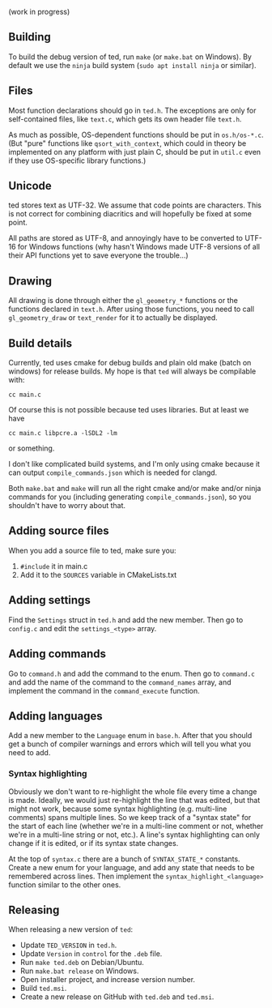 (work in progress)

## Building

To build the debug version of ted, run `make` (or `make.bat` on Windows).
By default we use the `ninja` build system (`sudo apt install ninja` or similar).

## Files

Most function declarations should go in `ted.h`.
The exceptions are only for self-contained files, like `text.c`,
which gets its own header file `text.h`.

As much as possible, OS-dependent functions should be put in `os.h/os-*.c`.
(But "pure" functions like `qsort_with_context`, which could
in theory be implemented on any platform with just plain C, should be put
in `util.c` even if they use OS-specific library functions.)

## Unicode

ted stores text as UTF-32. We assume that code points are characters.
This is not correct for combining diacritics and will hopefully be fixed at some point.

All paths are stored as UTF-8, and annoyingly have to be converted to UTF-16 for Windows
functions (why hasn't Windows made UTF-8 versions of all their API functions yet to save
everyone the trouble...)

## Drawing

All drawing is done through either the `gl_geometry_*` functions or
the functions declared in `text.h`.
After using those functions, you need to call `gl_geometry_draw`
or `text_render` for it to actually be displayed.

## Build details

Currently, ted uses cmake for debug builds and plain old make (batch on windows) for
release builds. My hope is that `ted` will always be compilable with:
```
cc main.c
```
Of course this is not possible because ted uses libraries. But at least we have
```
cc main.c libpcre.a -lSDL2 -lm
```
or something.


I don't like complicated build systems, and I'm only using cmake because it can
output `compile_commands.json` which is needed for clangd.

Both `make.bat` and `make` will run all the right cmake and/or make and/or ninja commands
for you (including generating `compile_commands.json`),
so you shouldn't have to worry about that.

## Adding source files

When you add a source file to ted, make sure you:

1. `#include` it in main.c
2. Add it to the `SOURCES` variable in CMakeLists.txt

## Adding settings

Find the `Settings` struct in `ted.h` and add the new member.
Then go to `config.c` and edit the `settings_<type>` array.

## Adding commands

Go to `command.h` and add the command to the enum. Then
go to `command.c` and add the name of the command to the
`command_names` array,
and implement the command in the `command_execute` function.

## Adding languages

Add a new member to the `Language` enum in `base.h`.
After that you should get a bunch of compiler warnings and errors
which will tell you what you need to add.

### Syntax highlighting

Obviously we don't want to re-highlight the whole file every time a change is made.
Ideally, we would just re-highlight the line that was edited, but that might
not work, because some syntax highlighting (e.g. multi-line comments) spans multiple lines.
So we keep track of a "syntax state" for the start of each line (whether we're in a multi-line comment or not,
whether we're in a multi-line string or not, etc.). A line's syntax highlighting can only change
if it is edited, or if its syntax state changes.

At the top of `syntax.c` there are a bunch of `SYNTAX_STATE_*` constants.
Create a new enum for your language, and add any state that needs to be remembered across lines.
Then implement the `syntax_highlight_<language>` function similar to the other ones.

## Releasing

When releasing a new version of `ted`:

- Update `TED_VERSION` in `ted.h`.
- Update `Version` in `control` for the `.deb` file.
- Run `make ted.deb` on Debian/Ubuntu.
- Run `make.bat release` on Windows.
- Open installer project, and increase version number.
- Build `ted.msi`.
- Create a new release on GitHub with `ted.deb` and `ted.msi`.
